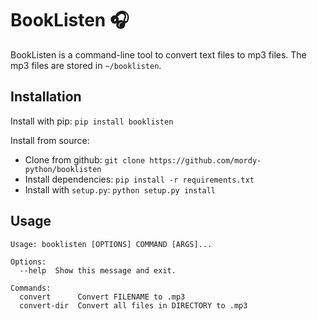 # BookListen 🎧

BookListen is a command-line tool to convert text files to mp3 files. The mp3 files are stored in `~/booklisten`.

## Installation
Install with pip: `pip install booklisten`

Install from source:
* Clone from github: `git clone https://github.com/mordy-python/booklisten`
* Install dependencies: `pip install -r requirements.txt`
* Install with `setup.py`: `python setup.py install`

## Usage

```
Usage: booklisten [OPTIONS] COMMAND [ARGS]...

Options:
  --help  Show this message and exit.

Commands:
  convert      Convert FILENAME to .mp3
  convert-dir  Convert all files in DIRECTORY to .mp3
```